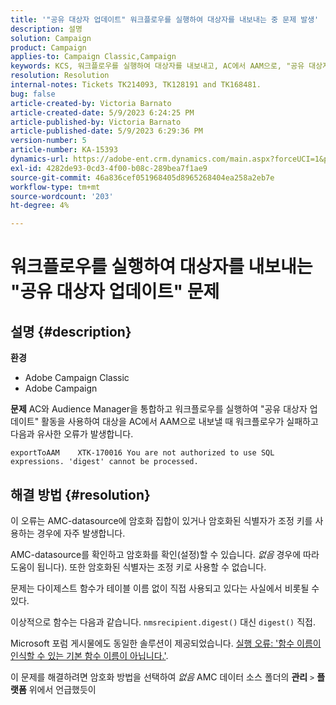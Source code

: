 ```yaml
---
title: '"공유 대상자 업데이트" 워크플로우를 실행하여 대상자를 내보내는 중 문제 발생'
description: 설명
solution: Campaign
product: Campaign
applies-to: Campaign Classic,Campaign
keywords: KCS, 워크플로우를 실행하여 대상자를 내보내고, AC에서 AAM으로, "공유 대상자 업데이트" 활동, Adobe Campaign Classic, Adobe Campaign
resolution: Resolution
internal-notes: Tickets TK214093, TK128191 and TK168481.
bug: false
article-created-by: Victoria Barnato
article-created-date: 5/9/2023 6:24:25 PM
article-published-by: Victoria Barnato
article-published-date: 5/9/2023 6:29:36 PM
version-number: 5
article-number: KA-15393
dynamics-url: https://adobe-ent.crm.dynamics.com/main.aspx?forceUCI=1&pagetype=entityrecord&etn=knowledgearticle&id=9303dfb5-96ee-ed11-8849-6045bd006b25
exl-id: 4282de93-0cd3-4f00-b08c-289bea7f1ae9
source-git-commit: 46a836cef051968405d8965268404ea258a2eb7e
workflow-type: tm+mt
source-wordcount: '203'
ht-degree: 4%

---
```


# 워크플로우를 실행하여 대상자를 내보내는 &quot;공유 대상자 업데이트&quot; 문제

## 설명 {#description}


<b>환경</b>

- Adobe Campaign Classic
- Adobe Campaign


<b>문제</b>
AC와 Audience Manager을 통합하고 워크플로우를 실행하여 &quot;공유 대상자 업데이트&quot; 활동을 사용하여 대상을 AC에서 AAM으로 내보낼 때 워크플로우가 실패하고 다음과 유사한 오류가 발생합니다.


```
exportToAAM    XTK-170016 You are not authorized to use SQL expressions. 'digest' cannot be processed.
```



## 해결 방법 {#resolution}


이 오류는 AMC-datasource에 암호화 집합이 있거나 암호화된 식별자가 조정 키를 사용하는 경우에 자주 발생합니다.


AMC-datasource를 확인하고 암호화를 확인(설정)할 수 있습니다. *없음* 경우에 따라 도움이 됩니다). 또한 암호화된 식별자는 조정 키로 사용할 수 없습니다.


문제는 다이제스트 함수가 테이블 이름 없이 직접 사용되고 있다는 사실에서 비롯될 수 있다.

이상적으로 함수는 다음과 같습니다. `nmsrecipient.digest()` 대신 `digest()` 직접.


Microsoft 포럼 게시물에도 동일한 솔루션이 제공되었습니다. [실행 오류: &#39;함수 이름이 인식할 수 있는 기본 함수 이름이 아닙니다.&#39;](https://social.msdn.microsoft.com/Forums/sqlserver/en-US/66a6e3db-3ec6-4214-9d2f-a6a532a37db5/execution-error-the-function-name-is-not-a-recognized-builtin-function-name?forum=sqldatabaseengine).


이 문제를 해결하려면 암호화 방법을 선택하여 *없음* AMC 데이터 소스 폴더의 <b>관리</b> `>`  <b>플랫폼</b> 위에서 언급했듯이
